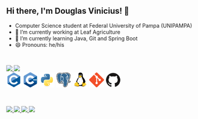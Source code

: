 ## Hi there, I'm Douglas Vinicius! 👋

- Computer Science student at Federal University of Pampa (UNIPAMPA)
- 🔭 I’m currently working at Leaf Agriculture
- 🌱 I’m currently learning Java, Git and Spring Boot
- 😄 Pronouns: he/his
##
<div><br>
    <a href="https://github.com/DouglasVinicius">
        <img hight="180" src="https://github-readme-stats.vercel.app/api?username=DouglasVinicius&show_icons=true&theme=solarized-dark&include_all_commits=true&cout_private=true"/>
        <img hight="180" src="https://github-readme-stats.vercel.app/api/top-langs/?username=DouglasVinicius&layout=compact&langs_count=16&theme=solarized-dark"/>
    </a>
</div>

<div style="display: inline_block">
    <img allign="center" alt="Douglas-C height="30" width="40" src="https://github.com/devicons/devicon/blob/master/icons/c/c-original.svg"/>
    <img allign="center" alt="Douglas-CPP height="30" width="40" src="https://github.com/devicons/devicon/blob/master/icons/cplusplus/cplusplus-original.svg"/>
    <img allign="center" alt="Douglas-Python height="30" width="40" src="https://github.com/devicons/devicon/blob/master/icons/python/python-original.svg"/>
    <img allign="center" alt="Douglas-Postgres height="30" width="40" src="https://github.com/devicons/devicon/blob/master/icons/postgresql/postgresql-original.svg"/>
    <img allign="center" alt="Douglas-Linux height="30" width="40" src="https://github.com/devicons/devicon/blob/master/icons/linux/linux-original.svg"/>
    <img allign="center" alt="Douglas-Git height="30" width="40" src="https://github.com/devicons/devicon/blob/master/icons/git/git-original.svg"/>
    <img allign="center" alt="Douglas-Github height="30" width="40" src="https://github.com/devicons/devicon/blob/master/icons/github/github-original.svg"/>
</div>

##

<div><br>
    <a href="mailto:dv.dullius@gmail.com">
        <img src="https://img.shields.io/badge/Gmail-D14836?style=for-the-badge&logo=gmail&logoColor=white"/>
    </a>
    <a href="https://www.linkedin.com/in/douglas-dullius-932695220/">
        <img src="https://img.shields.io/badge/LinkedIn-0077B5?style=for-the-badge&logo=linkedin&logoColor=white"/>
    </a>
    <a href="https://www.facebook.com/douglas.vinicius.716195">
        <img src="https://img.shields.io/badge/Facebook-1877F2?style=for-the-badge&logo=facebook&logoColor=white"/>
    </a>
    <a href="https://www.instagram.com/douglas__vini/">
        <img src="https://img.shields.io/badge/Instagram-E4405F?style=for-the-badge&logo=instagram&logoColor=white"/>
    </a>
 
</div>
